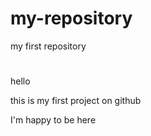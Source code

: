 # my-repository
my first repository
#
hello

this is my first project on github

I'm happy to be here
